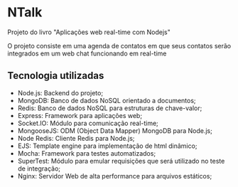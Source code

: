 # NTalk


Projeto do livro "Aplicações web real-time com Nodejs"


O projeto consiste em uma agenda de contatos em que seus contatos serão integrados em um web chat funcionando em real-time


## Tecnologia utilizadas

- Node.js: Backend do projeto;
- MongoDB: Banco de dados NoSQL orientado a documentos;
- Redis: Banco de dados NoSQL para estruturas de chave-valor;
- Express: Framework para aplicações web;
- Socket.IO: Módulo para comunicação real-time;
- MongooseJS: ODM (Object Data Mapper) MongoDB para Node.js;
- Node Redis: Cliente Redis para Node.js;
- EJS: Template engine para implementação de html dinâmico;
- Mocha: Framework para testes automatizados;
- SuperTest: Módulo para emular requisições que será utilizado no teste de integração;
- Nginx: Servidor Web de alta performance para arquivos estáticos;

